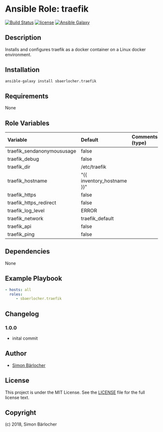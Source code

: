 # Ansible Role: traefik

[![Build Status](https://travis-ci.org/sbaerlocher/ansible.traefik.svg?branch=master)](https://travis-ci.org/sbaerlocher/ansible.traefik) [![license](https://img.shields.io/github/license/mashape/apistatus.svg)](https://sbaerlo.ch/licence) [![Ansible Galaxy](http://img.shields.io/badge/ansible--galaxy-traefik-blue.svg)](https://galaxy.ansible.com/sbaerlocher/traefik)

## Description

Installs and configures traefik as a docker container on a Linux docker environment.

## Installation

```bash
ansible-galaxy install sbaerlocher.traefik
```

## Requirements

None

## Role Variables

| Variable             | Default     | Comments (type)                                   |
| :---                 | :---        | :---                                              |
| traefik_sendanonymoususage | false | |
| traefik_debug | false | |
| traefik_dir | /etc/traefik | |
| traefik_hostname | "{{ inventory_hostname }}" | |
| traefik_https | false | |
| traefik_https_redirect | false | |
| traefik_log_level | ERROR | |
| traefik_network | traefik_default | |
| traefik_api | false | |
| traefik_ping | false | |

## Dependencies

None

## Example Playbook

```yml
- hosts: all
  roles:
     - sbaerlocher.traefik
```

## Changelog

### 1.0.0

* inital commit

## Author

* [Simon Bärlocher](https://sbaerlocher.ch)

## License

This project is under the MIT License. See the [LICENSE](https://sbaerlo.ch/licence) file for the full license text.

## Copyright

(c) 2018, Simon Bärlocher